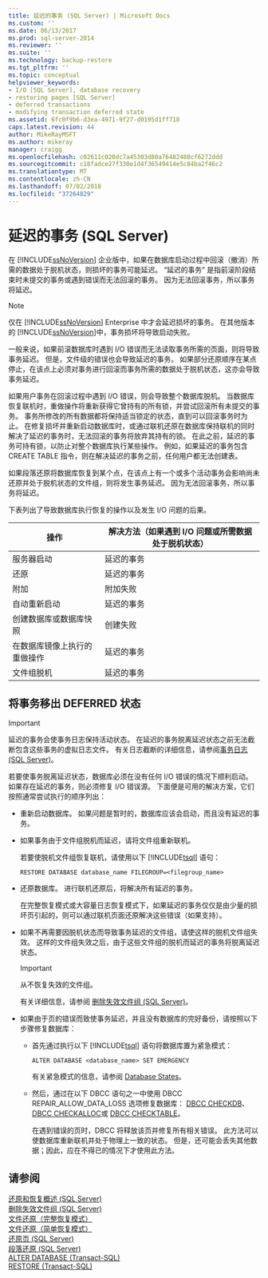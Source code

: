 ```yaml
---
title: 延迟的事务 (SQL Server) | Microsoft Docs
ms.custom: ''
ms.date: 06/13/2017
ms.prod: sql-server-2014
ms.reviewer: ''
ms.suite: ''
ms.technology: backup-restore
ms.tgt_pltfrm: ''
ms.topic: conceptual
helpviewer_keywords:
- I/O [SQL Server], database recovery
- restoring pages [SQL Server]
- deferred transactions
- modifying transaction deferred state
ms.assetid: 6fc0f9b6-d3ea-4971-9f27-d0195d1ff718
caps.latest.revision: 44
author: MikeRayMSFT
ms.author: mikeray
manager: craigg
ms.openlocfilehash: c02611c020dc7a45303d80a76482488cf6272ddd
ms.sourcegitcommit: c18fadce27f330e1d4f36549414e5c84ba2f46c2
ms.translationtype: MT
ms.contentlocale: zh-CN
ms.lasthandoff: 07/02/2018
ms.locfileid: "37264829"
---
```

# <a name="deferred-transactions-sql-server"></a>延迟的事务 (SQL Server)
  在 [!INCLUDE[ssNoVersion](../../includes/ssnoversion-md.md)] 企业版中，如果在数据库启动过程中回滚（撤消）所需的数据处于脱机状态，则损坏的事务可能延迟。 “延迟的事务”  是指前滚阶段结束时未提交的事务或遇到错误而无法回滚的事务。 因为无法回滚事务，所以事务将延迟。  
  
> [!NOTE]  
>  仅在 [!INCLUDE[ssNoVersion](../../includes/ssnoversion-md.md)] Enterprise 中才会延迟损坏的事务。 在其他版本的 [!INCLUDE[ssNoVersion](../../includes/ssnoversion-md.md)]中，事务损坏将导致启动失败。  
  
 一般来说，如果前滚数据库时遇到 I/O 错误而无法读取事务所需的页面，则将导致事务延迟。 但是，文件级的错误也会导致延迟的事务。 如果部分还原顺序在某点停止，在该点上必须对事务进行回滚而事务所需的数据处于脱机状态，这亦会导致事务延迟。  
  
 如果用户事务在回滚过程中遇到 I/O 错误，则会导致整个数据库脱机。 当数据库恢复联机时，重做操作将重新获得它曾持有的所有锁，并尝试回滚所有未提交的事务。 事务所修改的所有数据都将保持适当锁定的状态，直到可以回滚事务时为止。 在修复损坏并重新启动数据库时，或通过联机还原在数据库保持联机的同时解决了延迟的事务时，无法回滚的事务将放弃其持有的锁。 在此之前，延迟的事务可持有锁，以防止对整个数据库执行某些操作。 例如，如果延迟的事务包含 CREATE TABLE 指令，则在解决延迟的事务之前，任何用户都无法创建表。  
  
 如果段落还原将数据库恢复到某个点，在该点上有一个或多个活动事务会影响尚未还原并处于脱机状态的文件组，则将发生事务延迟。 因为无法回滚事务，所以事务将延迟。  
  
 下表列出了导致数据库执行恢复的操作以及发生 I/O 问题的后果。  
  
|操作|解决方法（如果遇到 I/O 问题或所需数据处于脱机状态）|  
|------------|-----------------------------------------------------------------------|  
|服务器启动|延迟的事务|  
|还原|延迟的事务|  
|附加|附加失败|  
|自动重新启动|延迟的事务|  
|创建数据库或数据库快照|创建失败|  
|在数据库镜像上执行的重做操作|延迟的事务|  
|文件组脱机|延迟的事务|  
  
## <a name="moving-a-transaction-out-of-the-deferred-state"></a>将事务移出 DEFERRED 状态  
  
> [!IMPORTANT]  
>  延迟的事务会使事务日志保持活动状态。 在延迟的事务脱离延迟状态之前无法截断包含这些事务的虚拟日志文件。 有关日志截断的详细信息，请参阅[事务日志 (SQL Server)](../logs/the-transaction-log-sql-server.md)。  
  
 若要使事务脱离延迟状态，数据库必须在没有任何 I/O 错误的情况下顺利启动。 如果存在延迟的事务，则必须修复 I/O 错误源。 下面便是可用的解决方案，它们按照通常尝试执行的顺序列出：  
  
-   重新启动数据库。 如果问题是暂时的，数据库应该会启动，而且没有延迟的事务。  
  
-   如果事务由于文件组脱机而延迟，请将文件组重新联机。  
  
     若要使脱机文件组恢复联机，请使用以下 [!INCLUDE[tsql](../../includes/tsql-md.md)] 语句：  
  
    ```  
    RESTORE DATABASE database_name FILEGROUP=<filegroup_name>  
    ```  
  
-   还原数据库。 进行联机还原后，将解决所有延迟的事务。  
  
     在完整恢复模式或大容量日志恢复模式下，如果延迟的事务仅仅是由少量的损坏页引起的，则可以通过联机页面还原解决这些错误（如果支持）。  
  
-   如果不再需要因脱机状态而导致事务延迟的文件组，请使这样的脱机文件组失效。 这样的文件组失效之后，由于这些文件组的脱机而延迟的事务将脱离延迟状态。  
  
    > [!IMPORTANT]  
    >  从不恢复失效的文件组。  
  
     有关详细信息，请参阅 [删除失效文件组 (SQL Server)](remove-defunct-filegroups-sql-server.md)。  
  
-   如果由于页的错误而致使事务延迟，并且没有数据库的完好备份，请按照以下步骤修复数据库：  
  
    -   首先通过执行以下 [!INCLUDE[tsql](../../includes/tsql-md.md)] 语句将数据库置为紧急模式：  
  
        ```  
        ALTER DATABASE <database_name> SET EMERGENCY  
        ```  
  
         有关紧急模式的信息，请参阅 [Database States](../databases/database-states.md)。  
  
    -   然后，通过在以下 DBCC 语句之一中使用 DBCC REPAIR_ALLOW_DATA_LOSS 选项修复数据库： [DBCC CHECKDB](/sql/t-sql/database-console-commands/dbcc-checkdb-transact-sql)、 [DBCC CHECKALLOC](/sql/t-sql/database-console-commands/dbcc-checkalloc-transact-sql)或 [DBCC CHECKTABLE](/sql/t-sql/database-console-commands/dbcc-checktable-transact-sql)。  
  
         在遇到错误的页时，DBCC 将释放该页并修复所有相关错误。 此方法可以使数据库重新联机并处于物理上一致的状态。 但是，还可能会丢失其他数据；因此，应在不得已的情况下才使用此方法。  
  
## <a name="see-also"></a>请参阅  
 [还原和恢复概述 (SQL Server)](restore-and-recovery-overview-sql-server.md)   
 [删除失效文件组 (SQL Server)](remove-defunct-filegroups-sql-server.md)   
 [文件还原（完整恢复模式）](file-restores-full-recovery-model.md)   
 [文件还原（简单恢复模式）](file-restores-simple-recovery-model.md)   
 [还原页 (SQL Server)](restore-pages-sql-server.md)   
 [段落还原 (SQL Server)](piecemeal-restores-sql-server.md)   
 [ALTER DATABASE (Transact-SQL)](/sql/t-sql/statements/alter-database-transact-sql)   
 [RESTORE &#40;Transact-SQL&#41;](/sql/t-sql/statements/restore-statements-transact-sql)  
  
  
